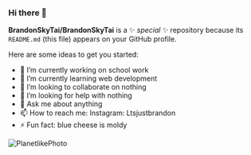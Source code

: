 ### Hi there 👋

**BrandonSkyTai/BrandonSkyTai** is a ✨ _special_ ✨ repository because its `README.md` (this file) appears on your GitHub profile.

Here are some ideas to get you started:

- 🔭 I’m currently working on school work
- 🌱 I’m currently learning web development 
- 👯 I’m looking to collaborate on nothing
- 🤔 I’m looking for help with nothing
- 💬 Ask me about anything
- 📫 How to reach me: Instagram: Ltsjustbrandon
- ⚡ Fun fact: blue cheese is moldy

![PlanetlikePhoto](https://user-images.githubusercontent.com/113062106/199381688-fc4c624f-0c22-4f34-86ea-fd053d7db9c7.jpg)
